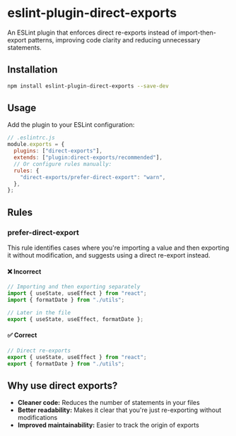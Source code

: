 # eslint-plugin-direct-exports

An ESLint plugin that enforces direct re-exports instead of import-then-export patterns, improving code clarity and reducing unnecessary statements.

## Installation

```bash
npm install eslint-plugin-direct-exports --save-dev
```

## Usage

Add the plugin to your ESLint configuration:

```javascript
// .eslintrc.js
module.exports = {
  plugins: ["direct-exports"],
  extends: ["plugin:direct-exports/recommended"],
  // Or configure rules manually:
  rules: {
    "direct-exports/prefer-direct-export": "warn",
  },
};
```

## Rules

### prefer-direct-export

This rule identifies cases where you're importing a value and then exporting it without modification, and suggests using a direct re-export instead.

#### ❌ Incorrect

```javascript
// Importing and then exporting separately
import { useState, useEffect } from "react";
import { formatDate } from "./utils";

// Later in the file
export { useState, useEffect, formatDate };
```

#### ✅ Correct

```javascript
// Direct re-exports
export { useState, useEffect } from "react";
export { formatDate } from "./utils";
```

## Why use direct exports?

- **Cleaner code:** Reduces the number of statements in your files
- **Better readability:** Makes it clear that you're just re-exporting without modifications
- **Improved maintainability:** Easier to track the origin of exports
